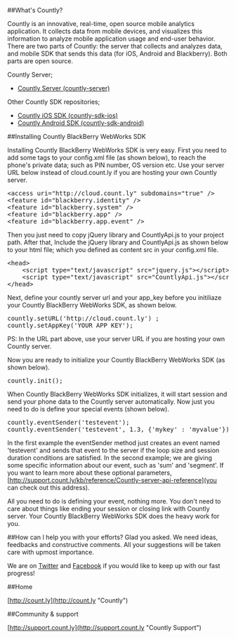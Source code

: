 ##What's Countly?

Countly is an innovative, real-time, open source mobile analytics application. 
It collects data from mobile devices, and visualizes this information to analyze 
mobile application usage and end-user behavior. There are two parts of Countly: 
the server that collects and analyzes data, and mobile SDK that sends this data 
(for iOS, Android and Blackberry). Both parts are open source.

Countly Server;

- [Countly Server (countly-server)](https://github.com/Countly/countly-server)

Other Countly SDK repositories;

- [Countly iOS SDK (countly-sdk-ios)](https://github.com/Countly/countly-sdk-ios)
- [Countly Android SDK (countly-sdk-android)](https://github.com/Countly/countly-sdk-android)

##Installing Countly BlackBerry WebWorks SDK

Installing Countly BlackBerry WebWorks SDK is very easy. First you need to 
add some tags to your config.xml file (as shown below), to reach the phone's 
private data; such as PIN number, OS version etc. Use your server URL below instead of cloud.count.ly 
if you are hosting your own Countly server.

<pre class="prettyprint">
&lt;access uri="http://cloud.count.ly" subdomains="true" /&gt;
&lt;feature id="blackberry.identity" /&gt;
&lt;feature id="blackberry.system" /&gt;
&lt;feature id="blackberry.app" /&gt;
&lt;feature id="blackberry.app.event" /&gt;
</pre>


Then you just need to copy jQuery library and CountlyApi.js to your project path. 
After that, Include the jQuery library and CountlyApi.js as shown below to your html file; 
which you defined as content src in your config.xml file.

<pre class="prettyprint">
&lt;head&gt;
    &lt;script type="text/javascript" src="jquery.js"&gt;&lt;/script&gt;
    &lt;script type="text/javascript" src="CountlyApi.js"&gt;&lt;/script&gt;
&lt;/head&gt;
</pre>

Next, define your countly server url and your app_key before you initiliaze your 
Countly BlackBerry WebWorks SDK, as shown below.

<pre class="prettyprint">
countly.setURL('http://cloud.count.ly') ;
countly.setAppKey('YOUR_APP_KEY');
</pre>

PS: In the URL part above, use your server URL if you are hosting your own Countly server.

Now you are ready to initialize your Countly BlackBerry WebWorks SDK (as shown below). 

<pre class="prettyprint">
countly.init();
</pre>

When Countly BlackBerry WebWorks SDK initializes, it will start session and send your phone 
data to the Countly server automatically. Now just you need to do is define your special events (shown below).

<pre class="prettyprint">
countly.eventSender('testevent');
countly.eventSender('testevent', 1.3, {'mykey' : 'myvalue'});
</pre>

In the first example the eventSender method just creates an event named 'testevent' and 
sends that event to the server if the loop size and session duration conditions are satisfied.
In the second example; we are giving some specific information about our event, such 
as 'sum' and 'segment'. If you want to learn more about these optional parameters, 
[http://support.count.ly/kb/reference/Countly-server-api-reference](you can check out this address).

All you need to do is defining your event, nothing more. You don't need to care about 
things like ending your session or closing link with Countly server. Your Countly BlackBerry WebWorks SDK 
does the heavy work for you.


##How can I help you with your efforts?
Glad you asked. We need ideas, feedbacks and constructive comments. All your suggestions will be taken care with upmost importance. 

We are on [Twitter](http://twitter.com/gocountly) and [Facebook](http://www.facebook.com/Countly) if you would like to keep up with our fast progress!

##Home

[http://count.ly](http://count.ly "Countly")

##Community & support

[http://support.count.ly](http://support.count.ly "Countly Support")